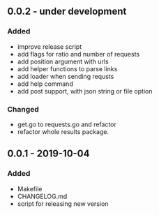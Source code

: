 
## 0.0.2 - under development

### Added
- improve release script
- add flags for ratio and number of requests
- add position argument with urls
- add helper functions to parse links
- add loader when sending requsts
- add help command
- add post support, with json string or file option

### Changed
- get.go to requests.go and refactor
- refactor whole results package.

## 0.0.1 - 2019-10-04
### Added
- Makefile
- CHANGELOG.md
- script for releasing new version
